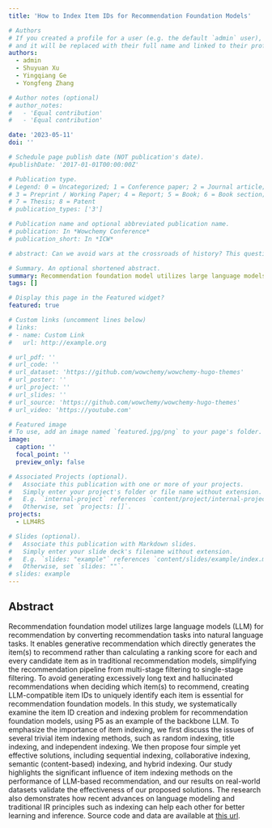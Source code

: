 ```yaml
---
title: 'How to Index Item IDs for Recommendation Foundation Models'

# Authors
# If you created a profile for a user (e.g. the default `admin` user), write the username (folder name) here
# and it will be replaced with their full name and linked to their profile.
authors:
  - admin
  - Shuyuan Xu
  - Yingqiang Ge
  - Yongfeng Zhang

# Author notes (optional)
# author_notes:
#   - 'Equal contribution'
#   - 'Equal contribution'

date: '2023-05-11'
doi: ''

# Schedule page publish date (NOT publication's date).
#publishDate: '2017-01-01T00:00:00Z'

# Publication type.
# Legend: 0 = Uncategorized; 1 = Conference paper; 2 = Journal article;
# 3 = Preprint / Working Paper; 4 = Report; 5 = Book; 6 = Book section;
# 7 = Thesis; 8 = Patent
# publication_types: ['3']

# Publication name and optional abbreviated publication name.
# publication: In *Wowchemy Conference*
# publication_short: In *ICW*

# abstract: Can we avoid wars at the crossroads of history? This question has been pursued by individuals, scholars, policymakers, and organizations throughout human history. In this research, we attempt to answer the question based on the recent advances of Artificial Intelligence (AI) and Large Language Models (LLMs). We propose \textbf{WarAgent}, an LLM-powered multi-agent AI system, to simulate the participating countries, their decisions, and the consequences, in historical international conflicts, including the World War I (WWI), the World War II (WWII), and the Warring States Period (WSP) in Ancient China. By evaluating the simulation effectiveness, we examine the advancements and limitations of cutting-edge AI systems' abilities in studying complex collective human behaviors such as international conflicts under diverse settings. In these simulations, the emergent interactions among agents also offer a novel perspective for examining the triggers and conditions that lead to war. Our findings offer data-driven and AI-augmented insights that can redefine how we approach conflict resolution and peacekeeping strategies. The implications stretch beyond historical analysis, offering a blueprint for using AI to understand human history and possibly prevent future international conflicts. Code and data are available at [this url](https://github.com/agiresearch/WarAgent). 

# Summary. An optional shortened abstract.
summary: Recommendation foundation model utilizes large language models (LLM) for recommendation by converting recommendation tasks into natural language tasks. It enables generative recommendation which directly generates the item(s) to recommend rather than calculating a ranking score for each and every candidate item as in traditional recommendation models, simplifying the recommendation pipeline from multi-stage filtering to single-stage filtering. To avoid generating excessively long text and hallucinated recommendations when deciding which item(s) to recommend, creating LLM-compatible item IDs to uniquely identify each item is essential for recommendation foundation models. In this study, we systematically examine the item ID creation and indexing problem for recommendation foundation models, using P5 as an example of the backbone LLM. To emphasize the importance of item indexing, we first discuss the issues of several trivial item indexing methods, such as random indexing, title indexing, and independent indexing. We then propose four simple yet effective solutions, including sequential indexing, collaborative indexing, semantic (content-based) indexing, and hybrid indexing. Our study highlights the significant influence of item indexing methods on the performance of LLM-based recommendation, and our results on real-world datasets validate the effectiveness of our proposed solutions. The research also demonstrates how recent advances on language modeling and traditional IR principles such as indexing can help each other for better learning and inference. Source code and data are available at [this url](https://github.com/Wenyueh/LLM-RecSys-ID).
tags: []

# Display this page in the Featured widget?
featured: true

# Custom links (uncomment lines below)
# links:
# - name: Custom Link
#   url: http://example.org

# url_pdf: ''
# url_code: ''
# url_dataset: 'https://github.com/wowchemy/wowchemy-hugo-themes'
# url_poster: ''
# url_project: ''
# url_slides: ''
# url_source: 'https://github.com/wowchemy/wowchemy-hugo-themes'
# url_video: 'https://youtube.com'

# Featured image
# To use, add an image named `featured.jpg/png` to your page's folder.
image:
  caption: ''
  focal_point: ''
  preview_only: false

# Associated Projects (optional).
#   Associate this publication with one or more of your projects.
#   Simply enter your project's folder or file name without extension.
#   E.g. `internal-project` references `content/project/internal-project/index.md`.
#   Otherwise, set `projects: []`.
projects:
  - LLM4RS

# Slides (optional).
#   Associate this publication with Markdown slides.
#   Simply enter your slide deck's filename without extension.
#   E.g. `slides: "example"` references `content/slides/example/index.md`.
#   Otherwise, set `slides: ""`.
# slides: example
---
```


<!-- {{% callout note %}}
Click the _Cite_ button above to demo the feature to enable visitors to import publication metadata into their reference management software.
{{% /callout %}}

{{% callout note %}}
Create your slides in Markdown - click the _Slides_ button to check out the example.
{{% /callout %}} -->

## Abstract
Recommendation foundation model utilizes large language models (LLM) for recommendation by converting recommendation tasks into natural language tasks. It enables generative recommendation which directly generates the item(s) to recommend rather than calculating a ranking score for each and every candidate item as in traditional recommendation models, simplifying the recommendation pipeline from multi-stage filtering to single-stage filtering. To avoid generating excessively long text and hallucinated recommendations when deciding which item(s) to recommend, creating LLM-compatible item IDs to uniquely identify each item is essential for recommendation foundation models. In this study, we systematically examine the item ID creation and indexing problem for recommendation foundation models, using P5 as an example of the backbone LLM. To emphasize the importance of item indexing, we first discuss the issues of several trivial item indexing methods, such as random indexing, title indexing, and independent indexing. We then propose four simple yet effective solutions, including sequential indexing, collaborative indexing, semantic (content-based) indexing, and hybrid indexing. Our study highlights the significant influence of item indexing methods on the performance of LLM-based recommendation, and our results on real-world datasets validate the effectiveness of our proposed solutions. The research also demonstrates how recent advances on language modeling and traditional IR principles such as indexing can help each other for better learning and inference. Source code and data are available at [this url](https://github.com/Wenyueh/LLM-RecSys-ID).
